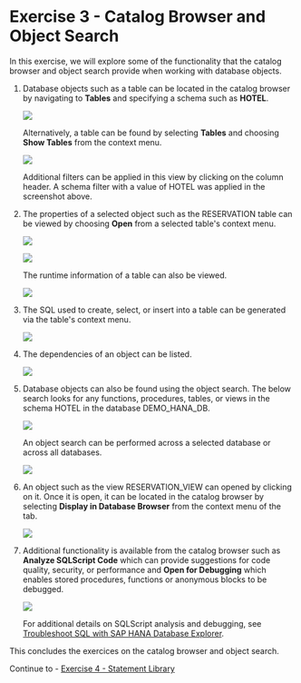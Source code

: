 # Exercise 3 - Catalog Browser and Object Search

In this exercise, we will explore some of the functionality that the catalog browser and object search provide when working with database objects. 

1. Database objects such as a table can be located in the catalog browser by navigating to **Tables** and specifying a schema such as **HOTEL**.

    ![](images/TablesInCatalogBrowser.png)

    Alternatively, a table can be found by selecting **Tables** and choosing **Show Tables** from the context menu.
    
    ![](images/TablesInCatalogBrowser2.png)

    Additional filters can be applied in this view by clicking on the column header.  A schema filter with a value of HOTEL was applied in the screenshot above.

2. The properties of a selected object such as the RESERVATION table can be viewed by choosing **Open** from a selected table's context menu.

    ![](images/OpenTable.png)

    ![](images/TableColumns.png)

    The runtime information of a table can also be viewed.

    ![](images/RuntimeInformation.png)

3.  The SQL used to create, select, or insert into a table can be generated via the table's context menu. 

    ![](images/GenerateCreate.png)

4. The dependencies of an object can be listed.  

    ![](images/FindDepencies.png)

5. Database objects can also be found using the object search.  The below search looks for any functions, procedures, tables, or views in the schema HOTEL in the database DEMO_HANA_DB. 

    ![](images/ObjectSearch.png)

    An object search can be performed across a selected database or across all databases.

    ![](images/SearchAcrossAllDatabases.png)

6. An object such as the view RESERVATION_VIEW can opened by clicking on it.  Once it is open, it can be located in the catalog browser by selecting **Display in Database Browser** from the context menu of the tab.

    ![](images/RevealInCatalogBrowser.png)

7. Additional functionality is available from the catalog browser such as **Analyze SQLScript Code** which can provide suggestions for code quality, security, or performance and **Open for Debugging** which enables stored procedures, functions or anonymous blocks to be debugged. 

    ![](images/AnalyzeSQLScriptCode.png)

    For additional details on SQLScript analysis and debugging, see [Troubleshoot SQL with SAP HANA Database Explorer](https://developers.sap.com/tutorials/hana-dbx-troubleshooting.html).

This concludes the exercices on the catalog browser and object search.

Continue to - [Exercise 4 - Statement Library ](../ex4/README.md)